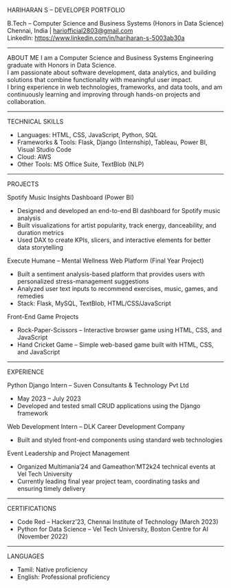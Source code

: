 HARIHARAN S – DEVELOPER PORTFOLIO

B.Tech – Computer Science and Business Systems (Honors in Data Science) 
Chennai, India | hariofficial2803@gmail.com  
LinkedIn: https://www.linkedin.com/in/hariharan-s-5003ab30a

---

ABOUT ME
I am a Computer Science and Business Systems Engineering graduate with Honors in Data Science.  
I am passionate about software development, data analytics, and building solutions that combine functionality with meaningful user impact.  
I bring experience in web technologies, frameworks, and data tools, and am continuously learning and improving through hands-on projects and collaboration.

---

TECHNICAL SKILLS

* Languages: HTML, CSS, JavaScript, Python, SQL  
* Frameworks & Tools: Flask, Django (Internship), Tableau, Power BI, Visual Studio Code  
* Cloud: AWS  
* Other Tools: MS Office Suite, TextBlob (NLP)

---

PROJECTS

Spotify Music Insights Dashboard (Power BI)
* Designed and developed an end-to-end BI dashboard for Spotify music analysis  
* Built visualizations for artist popularity, track energy, danceability, and duration metrics  
* Used DAX to create KPIs, slicers, and interactive elements for better data storytelling

Execute Humane – Mental Wellness Web Platform (Final Year Project)
* Built a sentiment analysis-based platform that provides users with personalized stress-management suggestions  
* Analyzed user text inputs to recommend exercises, music, games, and remedies  
* Stack: Flask, MySQL, TextBlob, HTML/CSS/JavaScript

Front-End Game Projects
* Rock-Paper-Scissors – Interactive browser game using HTML, CSS, and JavaScript  
* Hand Cricket Game – Simple web-based game built with HTML, CSS, and JavaScript

---

EXPERIENCE

Python Django Intern – Suven Consultants & Technology Pvt Ltd  
* May 2023 – July 2023  
* Developed and tested small CRUD applications using the Django framework

Web Development Intern – DLK Career Development Company 
* Built and styled front-end components using standard web technologies

Event Leadership and Project Management
* Organized Multimania’24 and Gameathon’MT2k24 technical events at Vel Tech University  
* Currently leading final year project team, coordinating tasks and ensuring timely delivery

---

CERTIFICATIONS

* Code Red – Hackerz’23, Chennai Institute of Technology (March 2023)  
* Python for Data Science – Vel Tech University, Boston Centre for AI (November 2022)

---

LANGUAGES

* Tamil: Native proficiency  
* English: Professional proficiency






